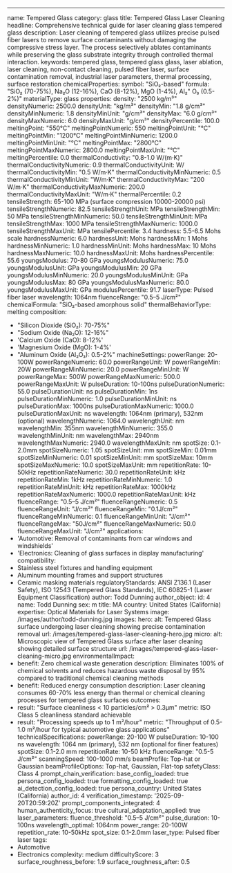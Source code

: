 ---
name: Tempered Glass
category: glass
title: Tempered Glass Laser Cleaning
headline: Comprehensive technical guide for laser cleaning glass tempered glass
description: Laser cleaning of tempered glass utilizes precise pulsed fiber lasers
  to remove surface contaminants without damaging the compressive stress layer. The
  process selectively ablates contaminants while preserving the glass substrate integrity
  through controlled thermal interaction.
keywords: tempered glass, tempered glass glass, laser ablation, laser cleaning, non-contact
  cleaning, pulsed fiber laser, surface contamination removal, industrial laser parameters,
  thermal processing, surface restoration
chemicalProperties:
  symbol: "SiO₂-based"
  formula: "SiO₂ (70-75%), Na₂O (12-16%), CaO (8-12%), MgO (1-4%), Al₂"
    O₃ (0.5-2%)"
  materialType: glass
properties:
  density: "2500 kg/m³"
  densityNumeric: 2500.0
  densityUnit: "kg/m³"
  densityMin: "1.8 g/cm³"
  densityMinNumeric: 1.8
  densityMinUnit: "g/cm³"
  densityMax: "6.0 g/cm³"
  densityMaxNumeric: 6.0
  densityMaxUnit: "g/cm³"
  densityPercentile: 100.0
  meltingPoint: "550°C"
  meltingPointNumeric: 550
  meltingPointUnit: "°C"
  meltingPointMin: "1200°C"
  meltingPointMinNumeric: 1200.0
  meltingPointMinUnit: "°C"
  meltingPointMax: "2800°C"
  meltingPointMaxNumeric: 2800.0
  meltingPointMaxUnit: "°C"
  meltingPercentile: 0.0
  thermalConductivity: "0.8-1.0 W/(m·K)"
  thermalConductivityNumeric: 0.9
  thermalConductivityUnit: W/
  thermalConductivityMin: "0.5 W/m·K"
  thermalConductivityMinNumeric: 0.5
  thermalConductivityMinUnit: "W/m·K"
  thermalConductivityMax: "200 W/m·K"
  thermalConductivityMaxNumeric: 200.0
  thermalConductivityMaxUnit: "W/m·K"
  thermalPercentile: 0.2
  tensileStrength: 65-100 MPa (surface compression 10000-20000 psi)
  tensileStrengthNumeric: 82.5
  tensileStrengthUnit: MPa
  tensileStrengthMin: 50 MPa
  tensileStrengthMinNumeric: 50.0
  tensileStrengthMinUnit: MPa
  tensileStrengthMax: 1000 MPa
  tensileStrengthMaxNumeric: 1000.0
  tensileStrengthMaxUnit: MPa
  tensilePercentile: 3.4
  hardness: 5.5-6.5 Mohs scale
  hardnessNumeric: 6.0
  hardnessUnit: Mohs
  hardnessMin: 1 Mohs
  hardnessMinNumeric: 1.0
  hardnessMinUnit: Mohs
  hardnessMax: 10 Mohs
  hardnessMaxNumeric: 10.0
  hardnessMaxUnit: Mohs
  hardnessPercentile: 55.6
  youngsModulus: 70-80 GPa
  youngsModulusNumeric: 75.0
  youngsModulusUnit: GPa
  youngsModulusMin: 20 GPa
  youngsModulusMinNumeric: 20.0
  youngsModulusMinUnit: GPa
  youngsModulusMax: 80 GPa
  youngsModulusMaxNumeric: 80.0
  youngsModulusMaxUnit: GPa
  modulusPercentile: 91.7
  laserType: Pulsed fiber laser
  wavelength: 1064nm
  fluenceRange: "0.5–5 J/cm²"
  chemicalFormula: "SiO₂-based amorphous solid"
  thermalBehaviorType: melting
composition:
- "Silicon Dioxide (SiO₂): 70-75%"
- "Sodium Oxide (Na₂O): 12-16%"
- 'Calcium Oxide (CaO): 8-12%'
- 'Magnesium Oxide (MgO): 1-4%'
- "Aluminum Oxide (Al₂O₃): 0.5-2%"
machineSettings:
  powerRange: 20-100W
  powerRangeNumeric: 60.0
  powerRangeUnit: W
  powerRangeMin: 20W
  powerRangeMinNumeric: 20.0
  powerRangeMinUnit: W
  powerRangeMax: 500W
  powerRangeMaxNumeric: 500.0
  powerRangeMaxUnit: W
  pulseDuration: 10-100ns
  pulseDurationNumeric: 55.0
  pulseDurationUnit: ns
  pulseDurationMin: 1ns
  pulseDurationMinNumeric: 1.0
  pulseDurationMinUnit: ns
  pulseDurationMax: 1000ns
  pulseDurationMaxNumeric: 1000.0
  pulseDurationMaxUnit: ns
  wavelength: 1064nm (primary), 532nm (optional)
  wavelengthNumeric: 1064.0
  wavelengthUnit: nm
  wavelengthMin: 355nm
  wavelengthMinNumeric: 355.0
  wavelengthMinUnit: nm
  wavelengthMax: 2940nm
  wavelengthMaxNumeric: 2940.0
  wavelengthMaxUnit: nm
  spotSize: 0.1-2.0mm
  spotSizeNumeric: 1.05
  spotSizeUnit: mm
  spotSizeMin: 0.01mm
  spotSizeMinNumeric: 0.01
  spotSizeMinUnit: mm
  spotSizeMax: 10mm
  spotSizeMaxNumeric: 10.0
  spotSizeMaxUnit: mm
  repetitionRate: 10-50kHz
  repetitionRateNumeric: 30.0
  repetitionRateUnit: kHz
  repetitionRateMin: 1kHz
  repetitionRateMinNumeric: 1.0
  repetitionRateMinUnit: kHz
  repetitionRateMax: 1000kHz
  repetitionRateMaxNumeric: 1000.0
  repetitionRateMaxUnit: kHz
  fluenceRange: "0.5–5 J/cm²"
  fluenceRangeNumeric: 0.5
  fluenceRangeUnit: "J/cm²"
  fluenceRangeMin: "0.1J/cm²"
  fluenceRangeMinNumeric: 0.1
  fluenceRangeMinUnit: "J/cm²"
  fluenceRangeMax: "50J/cm²"
  fluenceRangeMaxNumeric: 50.0
  fluenceRangeMaxUnit: "J/cm²"
applications:
- 'Automotive: Removal of contaminants from car windows and windshields'
- 'Electronics: Cleaning of glass surfaces in display manufacturing'
compatibility:
- Stainless steel fixtures and handling equipment
- Aluminum mounting frames and support structures
- Ceramic masking materials
regulatoryStandards: ANSI Z136.1 (Laser Safety), ISO 12543 (Tempered Glass Standards),
  IEC 60825-1 (Laser Equipment Classification)
author: Todd Dunning
author_object:
  id: 4
  name: Todd Dunning
  sex: m
  title: MA
  country: United States (California)
  expertise: Optical Materials for Laser Systems
  image: /images/author/todd-dunning.jpg
images:
  hero:
    alt: Tempered Glass surface undergoing laser cleaning showing precise contamination
      removal
    url: /images/tempered-glass-laser-cleaning-hero.jpg
  micro:
    alt: Microscopic view of Tempered Glass surface after laser cleaning showing detailed
      surface structure
    url: /images/tempered-glass-laser-cleaning-micro.jpg
environmentalImpact:
- benefit: Zero chemical waste generation
  description: Eliminates 100% of chemical solvents and reduces hazardous waste disposal
    by 95% compared to traditional chemical cleaning methods
- benefit: Reduced energy consumption
  description: Laser cleaning consumes 60-70% less energy than thermal or chemical
    cleaning processes for tempered glass surfaces
outcomes:
- result: "Surface cleanliness < 10 particles/cm² > 0.3μm"
  metric: ISO Class 5 cleanliness standard achievable
- result: "Processing speeds up to 1 m²/hour"
  metric: "Throughput of 0.5-1.0 m²/hour for typical automotive glass applications"
technicalSpecifications:
  powerRange: 20-100 W
  pulseDuration: 10-100 ns
  wavelength: 1064 nm (primary), 532 nm (optional for finer features)
  spotSize: 0.1-2.0 mm
  repetitionRate: 10-50 kHz
  fluenceRange: "0.5-5 J/cm²"
  scanningSpeed: 100-1000 mm/s
  beamProfile: Top-hat or Gaussian
  beamProfileOptions: Top-hat, Gaussian, Flat-top
  safetyClass: Class 4
prompt_chain_verification:
  base_config_loaded: true
  persona_config_loaded: true
  formatting_config_loaded: true
  ai_detection_config_loaded: true
  persona_country: United States (California)
  author_id: 4
  verification_timestamp: '2025-09-20T20:59:20Z'
  prompt_components_integrated: 4
  human_authenticity_focus: true
  cultural_adaptation_applied: true
laser_parameters:
  fluence_threshold: "0.5–5 J/cm²"
  pulse_duration: 10-100ns
  wavelength_optimal: 1064nm
  power_range: 20-100W
  repetition_rate: 10-50kHz
  spot_size: 0.1-2.0mm
  laser_type: Pulsed fiber laser
tags:
- Automotive
- Electronics
complexity: medium
difficultyScore: 3
surface_roughness_before: 1.9
surface_roughness_after: 0.5
